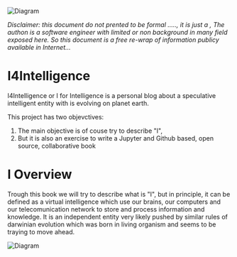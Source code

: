 ![Diagram](https://eduardopenag.github.io/I4Intelligence-I_logo.svg)

*Disclaimer: this document do not prented to be formal ....., it is just a , The authon is a software engineer with limited or non background in many field exposed here. So this document is a free re-wrap of information publicy available in Internet...*

# I4Intelligence
I4Intelligence or I for Intelligence is a personal blog about a speculative  intelligent entity with is evolving on planet earth.

This project has two objevctives:

1. The main objective is of couse try to describe "I",
2. But it is also an exercise to write a Jupyter and Github based, open source, collaborative book 

# I Overview

Trough this book we will try to describe what is "I", but in principle, it can be defined as a virtual intelligence which use our brains, our computers and our telecomunication network to store and process information and knowledge. It is an independent entity very likely pushed by similar rules of darwinian evolution which was born in living organism and seems to be traying to move ahead.


![Diagram](https://eduardopenag.github.io/I4Intelligence-I_Overview.svg)


